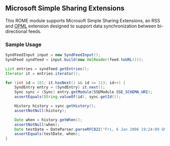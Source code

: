 ## Microsoft Simple Sharing Extensions

This ROME module supports Microsoft Simple Sharing Extensions, an RSS
and [OPML](../opml/index.html) extension designed to support data
synchronization between bi-directional feeds.

### Sample Usage

```java
SyndFeedInput input = new SyndFeedInput();
SyndFeed syndfeed = input.build(new XmlReader(feed.toURL()));

List entries = syndfeed.getEntries();
Iterator it = entries.iterator();

for (int id = 101; it.hasNext() && id <= 113; id++) {
    SyndEntry entry = (SyndEntry) it.next();
    Sync sync = (Sync) entry.getModule(SSEModule.SSE_SCHEMA_URI);
    assertEquals(String.valueOf(id), sync.getId());

    History history = sync.getHistory();
    assertNotNull(history);

    Date when = history.getWhen();
    assertNotNull(when);
    Date testDate = DateParser.parseRFC822("Fri, 6 Jan 2006 19:24:09 GMT");
    assertEquals(testDate, when);
}
```
